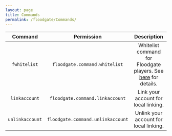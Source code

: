 ```yaml
---
layout: page
title: Commands
permalink: /floodgate/Commands/
---
```


| Command | Permission | Description |
|:---:|:---:|:---:|
| `fwhitelist` | `floodgate.command.whitelist` | Whitelist command for Floodgate players. See [here](https://github.com/GeyserMC/Floodgate/wiki/Features#whitelist-command) for details. |
| `linkaccount` | `floodgate.command.linkaccount` | Link your account for local linking. |
| `unlinkaccount` | `floodgate.command.unlinkaccount` | Unlink your account for local linking. |